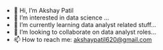- 👋 Hi, I’m Akshay Patil
- 👀 I’m interested in data science  ...
- 🌱 I’m currently learning data analyst related stuff...
- 💞️ I’m looking to collaborate on data analyst roles...
- 📫 How to reach me: akshaypatil620@gmail.com

<!---
2207-ap/2207-ap is a ✨ special ✨ repository because its `README.md` (this file) appears on your GitHub profile.
You can click the Preview link to take a look at your changes.
--->
